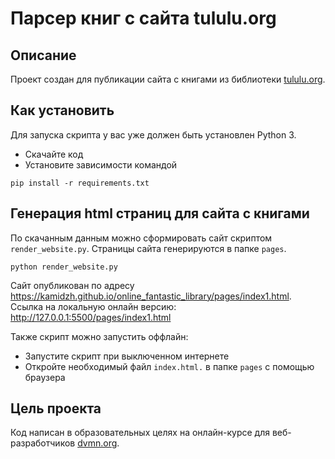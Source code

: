 # Парсер книг с сайта tululu.org

## Описание

Проект создан для публикации сайта с книгами из библиотеки [tululu.org](https:/tululu.org/).

## Как установить

Для запуска скрипта у вас уже должен быть установлен Python 3.

- Скачайте код
- Установите зависимости командой 

```
pip install -r requirements.txt
```

## Генерация html страниц для сайта с книгами

По скачанным данным можно сформировать сайт скриптом `render_website.py`. Страницы сайта генерируются в папке `pages`.

```
python render_website.py
```

Сайт опубликован по адресу https://kamidzh.github.io/online_fantastic_library/pages/index1.html.
Ссылка на локальную онлайн версию: http://127.0.0.1:5500/pages/index1.html

Также скрипт можно запустить оффлайн:
- Запустите скрипт при выключенном интернете
- Откройте необходимый файл `index.html.` в папке `pages` с помощью браузера

## Цель проекта
Код написан в образовательных целях на онлайн-курсе для веб-разработчиков [dvmn.org](https://dvmn.org/).
